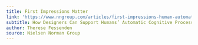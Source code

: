 ```yaml
---
title: First Impressions Matter
link: 'https://www.nngroup.com/articles/first-impressions-human-automaticity/'
subtitle: How Designers Can Support Humans’ Automatic Cognitive Processing
author: Therese Fessenden
source: Nielsen Norman Group
---
```


